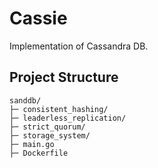 # Cassie
Implementation of Cassandra DB. 

## Project Structure
```
sanddb/
├─ consistent_hashing/
├─ leaderless_replication/
├─ strict_quorum/
├─ storage_system/
├─ main.go
├─ Dockerfile
```
